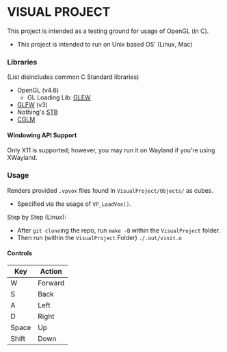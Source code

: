 # VISUAL PROJECT
This project is intended as a testing ground for usage of OpenGL (in C).
* This project is intended to run on Unix based OS' (Linux, Mac)

### Libraries
(List disincludes common C Standard libraries)
* OpenGL (v4.6)
    * GL Loading Lib: [GLEW](https://github.com/nigels-com/glew)
* [GLFW](https://www.glfw.org/) (v3)
* Nothing's [STB](https://github.com/nothings/stb)
* [CGLM](https://github.com/recp/cglm)

#### Windowing API Support
Only X11 is supported; however, you may run it on Wayland if you're using XWayland.

### Usage
Renders provided `.vpvox` files found in `VisualProject/Objects/` as cubes.
* Specified via the usage of `VP_LoadVox()`.

Step by Step (Linux):
* After `git clone`ing the repo, run `make -B` within the `VisualProject` folder.
* Then run (within the `VisualProject` Folder) `./.out/vinit.o`

#### Controls
Key | Action
--- | ---
W | Forward
S | Back
A | Left
D | Right
Space | Up
Shift | Down
